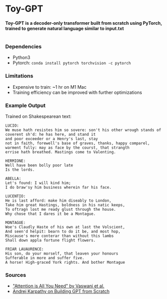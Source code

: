 # Toy-GPT
#### Toy-GPT is a decoder-only transformer built from scratch using PyTorch, trained to generate natural language similar to input.txt
#
### Dependencies
- Python3
- Pytorch: `conda install pytorch torchvision -c pytorch`

### Limitations
- Expensive to train: ~1 hr on M1 Mac
- Training efficiency can be improved with further optimizations

### Example Output
Trained on Shakespearean text:
```
LUCIO:
We muse hath resistes him so sovere: son't his other wrough stands of coverent sh'd: he has here, and stand it
and poor exceeder or a Henry's last, stay
not in faith, forewell's base of graves, thanks, happy comparel,
warment fully: may as face by the courst, that strangth
errise hath breathed. Mastings come to Valenting.

HERMIONE:
Well have been bolly poor late
Is the lords.

ABELLA:
Let's found: I will kind him;
I do braw'sy him business wherein far his face.

LUCENTIO:
He is last afford: make him diseably to London, 
Take him great Hastings, boldness in his natic keeps,
To oftragn lost me ready glust through the house.
Why chose that I dares it be a Montague.

MONTAGUE:
Woe's Claudly Haste of his own at last the Volscient,
And seen'd helpit: bearn to do it be, and most hop,
Miscause's more conterar than without this lambs
Shall down appla fortune flight flowers.

FRIAR LAUAURENCE:
His son, do your morself, that leaven your honours
Sufferable in more and suffer five.
A horse! High-graced York rights. And bother Montague
```

### Sources
- ["Attention is All You Need" by Vaswani et al.](https://doi.org/10.48550/arXiv.1706.03762)
- [Andrej Karpathy on Building GPT from Scratch](https://www.youtube.com/watch?v=kCc8FmEb1nY)
